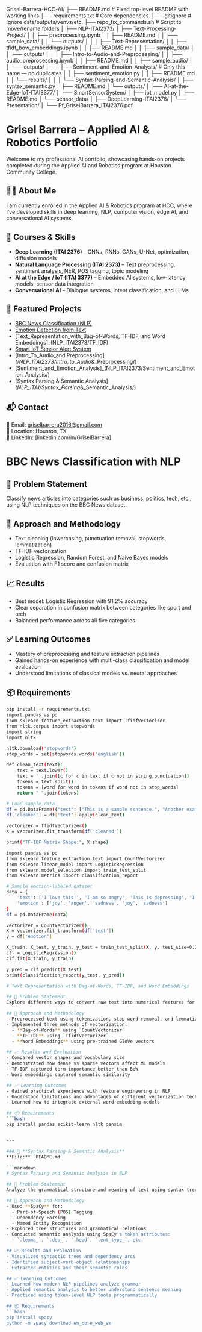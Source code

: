 Grisel-Barrera-HCC-AI/
├── README.md                        # Fixed top-level README with working links
├── requirements.txt                  # Core dependencies
├── .gitignore                        # Ignore data/outputs/venvs/etc.
├── repo_fix_commands.sh              # Script to move/rename folders
│
├── NLP-ITAI2373/
│   ├── Text-Processing-Project/
│   │   ├── preprocessing.ipynb
│   │   ├── README.md
│   │   ├── sample_data/
│   │   └── outputs/
│   │
│   ├── Text-Representation/
│   │   ├── tfidf_bow_embeddings.ipynb
│   │   ├── README.md
│   │   ├── sample_data/
│   │   └── outputs/
│   │
│   ├── Intro-to-Audio-and-Preprocessing/
│   │   ├── audio_preprocessing.ipynb
│   │   ├── README.md
│   │   ├── sample_audio/
│   │   └── outputs/
│   │
│   ├── Sentiment-and-Emotion-Analysis/     # Only this name — no duplicates
│   │   ├── sentiment_emotion.py
│   │   ├── README.md
│   │   └── results/
│   │
│   └── Syntax-Parsing-and-Semantic-Analysis/
│       ├── syntax_semantic.py
│       ├── README.md
│       └── outputs/
│
├── AI-at-the-Edge-IoT-ITAI3377/
│   └── SmartSensorSystem/
│       ├── iot_model.py
│       ├── README.md
│       └── sensor_data/
│
├── DeepLearning-ITAI2376/
│   └── Presentation/
│       └── Pf_GriselBarrera_ITAI2376.pdf

# Grisel Barrera – Applied AI & Robotics Portfolio

Welcome to my professional AI portfolio, showcasing hands-on projects completed during the Applied AI and Robotics program at Houston Community College.

## 👩‍🎓 About Me
I am currently enrolled in the Applied AI & Robotics program at HCC, where I’ve developed skills in deep learning, NLP, computer vision, edge AI, and conversational AI systems.

## 📘 Courses & Skills
- **Deep Learning (ITAI 2376)** – CNNs, RNNs, GANs, U-Net, optimization, diffusion models
- **Natural Language Processing (ITAI 2373)** – Text preprocessing, sentiment analysis, NER, POS tagging, topic modeling
- **AI at the Edge / IoT (ITAI 3377)** – Embedded AI systems, low-latency models, sensor data integration
- **Conversational AI** – Dialogue systems, intent classification, and LLMs

## 📌 Featured Projects
-  [BBC News Classification (NLP)](./NLP-ITAI2373/Text-Processing-Project/)
-  [Emotion Detection from Text](./NLP-ITAI2373/Emotion-Classifier/)
-  [Text_Representation_with_Bag-of-Words, TF-IDF, and Word Embeddings]_(NLP_ITAI2373/TF_IDF)
-  [Smart IoT Sensor Alert System](./AI-at-the-Edge-IoT-ITAI3377/SmartSensorSystem/)
-  [Intro_To_Audio_and Preprocessing]_(/NLP_ITAI2373/Intro_to_Audio_&_Preprocessing/)
-  [Sentiment_and_Emotion_Analysis]_(NLP_ITAI2373/Sentiment_and_Emotion_Analysis/)
-  [Syntax Parsing & Semantic Analysis]_(NLP_ITAI/Syntax_Parsing_&_Semantic_Analysis/)
  
## 📬 Contact
📧 Email: griselbarrera2016@gmail.com  
📍 Location: Houston, TX  
📎 LinkedIn: [linkedin.com/in/GriselBarrera]
# BBC News Classification with NLP

## 🧠 Problem Statement
Classify news articles into categories such as business, politics, tech, etc., using NLP techniques on the BBC News dataset.

## 🔧 Approach and Methodology
- Text cleaning (lowercasing, punctuation removal, stopwords, lemmatization)
- TF-IDF vectorization
- Logistic Regression, Random Forest, and Naive Bayes models
- Evaluation with F1 score and confusion matrix

## 📈 Results
- Best model: Logistic Regression with 91.2% accuracy
- Clear separation in confusion matrix between categories like sport and tech
- Balanced performance across all five categories

## ✅ Learning Outcomes
- Mastery of preprocessing and feature extraction pipelines
- Gained hands-on experience with multi-class classification and model evaluation
- Understood limitations of classical models vs. neural approaches

## 📦 Requirements
```bash
pip install -r requirements.txt
import pandas as pd
from sklearn.feature_extraction.text import TfidfVectorizer
from nltk.corpus import stopwords
import string
import nltk

nltk.download('stopwords')
stop_words = set(stopwords.words('english'))

def clean_text(text):
    text = text.lower()
    text = ''.join([c for c in text if c not in string.punctuation])
    tokens = text.split()
    tokens = [word for word in tokens if word not in stop_words]
    return " ".join(tokens)

# Load sample data
df = pd.DataFrame({"text": ["This is a sample sentence.", "Another example goes here."]})
df['cleaned'] = df['text'].apply(clean_text)

vectorizer = TfidfVectorizer()
X = vectorizer.fit_transform(df['cleaned'])

print("TF-IDF Matrix Shape:", X.shape)

import pandas as pd
from sklearn.feature_extraction.text import CountVectorizer
from sklearn.linear_model import LogisticRegression
from sklearn.model_selection import train_test_split
from sklearn.metrics import classification_report

# Sample emotion-labeled dataset
data = {
    'text': ['I love this!', 'I am so angry', 'This is depressing', 'I am excited!', 'This is sad'],
    'emotion': ['joy', 'anger', 'sadness', 'joy', 'sadness']
}
df = pd.DataFrame(data)

vectorizer = CountVectorizer()
X = vectorizer.fit_transform(df['text'])
y = df['emotion']

X_train, X_test, y_train, y_test = train_test_split(X, y, test_size=0.2, random_state=42)
clf = LogisticRegression()
clf.fit(X_train, y_train)

y_pred = clf.predict(X_test)
print(classification_report(y_test, y_pred))

# Text Representation with Bag-of-Words, TF-IDF, and Word Embeddings

## 🧠 Problem Statement
Explore different ways to convert raw text into numerical features for machine learning models. This project compares the effectiveness of Bag-of-Words (BoW), TF-IDF, and Word Embeddings.

## 🔧 Approach and Methodology
- Preprocessed text using tokenization, stop word removal, and lemmatization.
- Implemented three methods of vectorization:
  - **Bag-of-Words** using `CountVectorizer`
  - **TF-IDF** using `TfidfVectorizer`
  - **Word Embeddings** using pre-trained GloVe vectors

## 📈 Results and Evaluation
- Compared vector shapes and vocabulary size
- Demonstrated how dense vs sparse vectors affect ML models
- TF-IDF captured term importance better than BoW
- Word embeddings captured semantic similarity

## ✅ Learning Outcomes
- Gained practical experience with feature engineering in NLP
- Understood limitations and advantages of different vectorization techniques
- Learned how to integrate external word embedding models

## 📦 Requirements
```bash
pip install pandas scikit-learn nltk gensim


---

### 📁 **Syntax Parsing & Semantic Analysis**  
**File:** `README.md`

```markdown
# Syntax Parsing and Semantic Analysis in NLP

## 🧠 Problem Statement
Analyze the grammatical structure and meaning of text using syntax trees and semantic role labeling.

## 🔧 Approach and Methodology
- Used **SpaCy** for:
  - Part-of-Speech (POS) Tagging
  - Dependency Parsing
  - Named Entity Recognition
- Explored tree structures and grammatical relations
- Conducted semantic analysis using SpaCy's token attributes:
  - `.lemma_`, `.dep_`, `.head`, `.ent_type_`, etc.

## 📈 Results and Evaluation
- Visualized syntactic trees and dependency arcs
- Identified subject-verb-object relationships
- Extracted entities and their semantic roles

## ✅ Learning Outcomes
- Learned how modern NLP pipelines analyze grammar
- Applied semantic analysis to better understand sentence meaning
- Practiced using token-level NLP tools programmatically

## 📦 Requirements
```bash
pip install spacy
python -m spacy download en_core_web_sm





